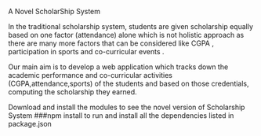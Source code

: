 A Novel ScholarShip System

In the traditional scholarship system, students are given scholarship equally based on one factor (attendance) alone which is not holistic approach as there are many more factors that can be considered like CGPA , participation in sports and co-curricular events .

Our main aim is to develop a web application which tracks down the academic performance and co-curricular activities (CGPA,attendance,sports) of the students and based on those credentials, computing the scholarship they earned. 



Download and install the modules to see the novel version of Scholarship System
###npm install to run and install all the dependencies listed in package.json

